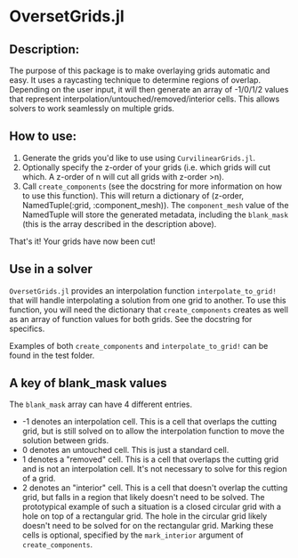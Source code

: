 # OversetGrids.jl

## Description:
The purpose of this package is to make overlaying grids automatic and easy. It uses a raycasting technique to determine regions of overlap. Depending on the user input, it will then generate an array of -1/0/1/2 values that represent interpolation/untouched/removed/interior cells. This allows solvers to work seamlessly on multiple grids.

## How to use:
1. Generate the grids you'd like to use using `CurvilinearGrids.jl`.
2. Optionally specify the z-order of your grids (i.e. which grids will cut which. A z-order of n will cut all grids with z-order >n).
3. Call `create_components` (see the docstring for more information on how to use this function). This will return a dictionary of (z-order, NamedTuple(:grid, :component_mesh)). The `component_mesh` value of the NamedTuple will store the generated metadata, including the `blank_mask` (this is the array described in the description above).

That's it! Your grids have now been cut!

## Use in a solver
`OversetGrids.jl` provides an interpolation function `interpolate_to_grid!` that will handle interpolating a solution from one grid to another. To use this function, you will need the dictionary that `create_components` creates as well as an array of function values for both grids. See the docstring for specifics.

Examples of both `create_components` and `interpolate_to_grid!` can be found in the test folder.

## A key of blank_mask values
The `blank_mask` array can have 4 different entries.
* -1 denotes an interpolation cell. This is a cell that overlaps the cutting grid, but is still solved on to allow the interpolation function to move the solution between grids.
* 0 denotes an untouched cell. This is just a standard cell.
* 1 denotes a "removed" cell. This is a cell that overlaps the cutting grid and is not an interpolation cell. It's not necessary to solve for this region of a grid.
* 2 denotes an "interior" cell. This is a cell that doesn't overlap the cutting grid, but falls in a region that likely doesn't need to be solved. The prototypical example of such a situation is a closed circular grid with a hole on top of a rectangular grid. The hole in the circular grid likely doesn't need to be solved for on the rectangular grid. Marking these cells is optional, specified by the `mark_interior` argument of `create_components`.
